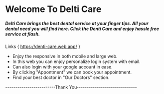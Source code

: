 # Welcome To Delti Care

##### Delti Care brings the best dental service at your finger tips. All your dental need you will find here. Click the Denti Care and enjoy hassle free service at flash.

Links
{ https://denti-care.web.app/ }

- Enjoy the responsive in both mobile and large web.
- In this web you can enjoy personalize login system with email.
- Can also login with your google account in ease.
- By clicking "Appontment" we can book your appointment.
- Find your best doctor in "Our Doctors" section.

-------------------------Thank You------------------------------
